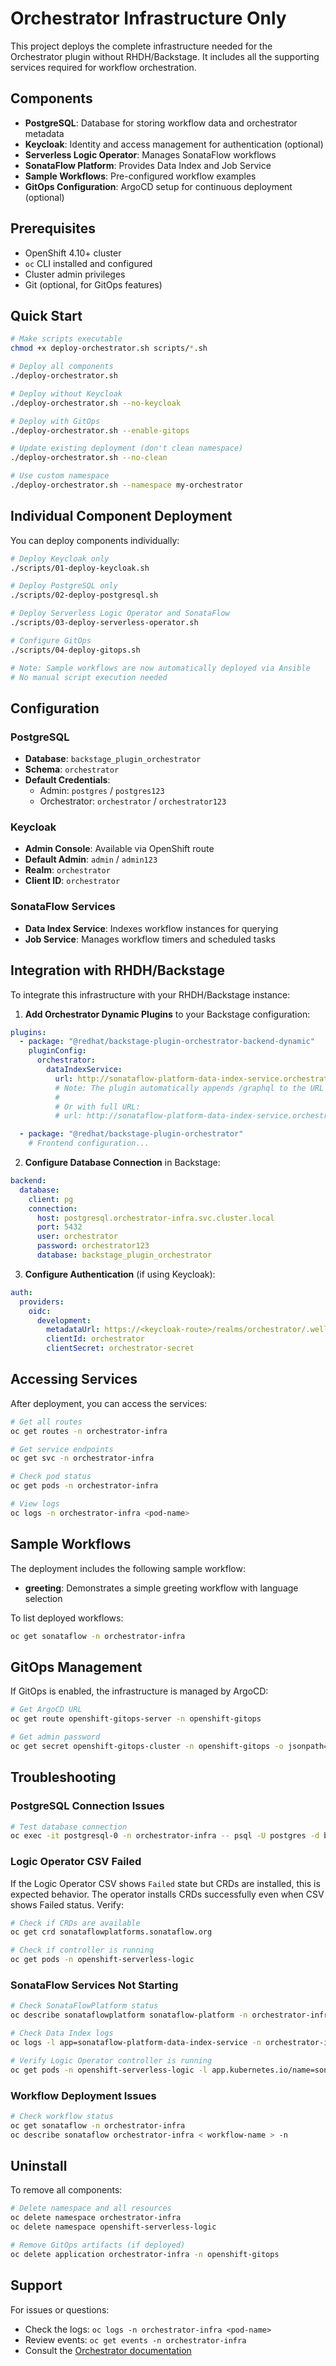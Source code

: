 # Orchestrator Infrastructure Only

This project deploys the complete infrastructure needed for the Orchestrator plugin without
RHDH/Backstage. It includes all the supporting services required for workflow orchestration.

## Components

- **PostgreSQL**: Database for storing workflow data and orchestrator metadata
- **Keycloak**: Identity and access management for authentication (optional)
- **Serverless Logic Operator**: Manages SonataFlow workflows
- **SonataFlow Platform**: Provides Data Index and Job Service
- **Sample Workflows**: Pre-configured workflow examples
- **GitOps Configuration**: ArgoCD setup for continuous deployment (optional)

## Prerequisites

- OpenShift 4.10+ cluster
- `oc` CLI installed and configured
- Cluster admin privileges
- Git (optional, for GitOps features)

## Quick Start

```bash
# Make scripts executable
chmod +x deploy-orchestrator.sh scripts/*.sh

# Deploy all components
./deploy-orchestrator.sh

# Deploy without Keycloak
./deploy-orchestrator.sh --no-keycloak

# Deploy with GitOps
./deploy-orchestrator.sh --enable-gitops

# Update existing deployment (don't clean namespace)
./deploy-orchestrator.sh --no-clean

# Use custom namespace
./deploy-orchestrator.sh --namespace my-orchestrator
```

## Individual Component Deployment

You can deploy components individually:

```bash
# Deploy Keycloak only
./scripts/01-deploy-keycloak.sh

# Deploy PostgreSQL only
./scripts/02-deploy-postgresql.sh

# Deploy Serverless Logic Operator and SonataFlow
./scripts/03-deploy-serverless-operator.sh

# Configure GitOps
./scripts/04-deploy-gitops.sh

# Note: Sample workflows are now automatically deployed via Ansible
# No manual script execution needed
```

## Configuration

### PostgreSQL

- **Database**: `backstage_plugin_orchestrator`
- **Schema**: `orchestrator`
- **Default Credentials**:
  - Admin: `postgres` / `postgres123`
  - Orchestrator: `orchestrator` / `orchestrator123`

### Keycloak

- **Admin Console**: Available via OpenShift route
- **Default Admin**: `admin` / `admin123`
- **Realm**: `orchestrator`
- **Client ID**: `orchestrator`

### SonataFlow Services

- **Data Index Service**: Indexes workflow instances for querying
- **Job Service**: Manages workflow timers and scheduled tasks

## Integration with RHDH/Backstage

To integrate this infrastructure with your RHDH/Backstage instance:

1. **Add Orchestrator Dynamic Plugins** to your Backstage configuration:

```yaml
plugins:
  - package: "@redhat/backstage-plugin-orchestrator-backend-dynamic"
    pluginConfig:
      orchestrator:
        dataIndexService:
          url: http://sonataflow-platform-data-index-service.orchestrator-infra
          # Note: The plugin automatically appends /graphql to the URL
          #
          # Or with full URL:
          # url: http://sonataflow-platform-data-index-service.orchestrator-infra.svc.cluster.local:80

  - package: "@redhat/backstage-plugin-orchestrator"
    # Frontend configuration...
```

2. **Configure Database Connection** in Backstage:

```yaml
backend:
  database:
    client: pg
    connection:
      host: postgresql.orchestrator-infra.svc.cluster.local
      port: 5432
      user: orchestrator
      password: orchestrator123
      database: backstage_plugin_orchestrator
```

3. **Configure Authentication** (if using Keycloak):

```yaml
auth:
  providers:
    oidc:
      development:
        metadataUrl: https://<keycloak-route>/realms/orchestrator/.well-known/openid-configuration
        clientId: orchestrator
        clientSecret: orchestrator-secret
```

## Accessing Services

After deployment, you can access the services:

```bash
# Get all routes
oc get routes -n orchestrator-infra

# Get service endpoints
oc get svc -n orchestrator-infra

# Check pod status
oc get pods -n orchestrator-infra

# View logs
oc logs -n orchestrator-infra <pod-name>
```

## Sample Workflows

The deployment includes the following sample workflow:

- **greeting**: Demonstrates a simple greeting workflow with language selection

To list deployed workflows:

```bash
oc get sonataflow -n orchestrator-infra
```

## GitOps Management

If GitOps is enabled, the infrastructure is managed by ArgoCD:

```bash
# Get ArgoCD URL
oc get route openshift-gitops-server -n openshift-gitops

# Get admin password
oc get secret openshift-gitops-cluster -n openshift-gitops -o jsonpath='{.data.admin\.password}' | base64 -d
```

## Troubleshooting

### PostgreSQL Connection Issues

```bash
# Test database connection
oc exec -it postgresql-0 -n orchestrator-infra -- psql -U postgres -d backstage_plugin_orchestrator -c "\dt"
```

### Logic Operator CSV Failed

If the Logic Operator CSV shows `Failed` state but CRDs are installed, this is expected behavior.
The operator installs CRDs successfully even when CSV shows Failed status. Verify:

```bash
# Check if CRDs are available
oc get crd sonataflowplatforms.sonataflow.org

# Check if controller is running
oc get pods -n openshift-serverless-logic
```

### SonataFlow Services Not Starting

```bash
# Check SonataFlowPlatform status
oc describe sonataflowplatform sonataflow-platform -n orchestrator-infra

# Check Data Index logs
oc logs -l app=sonataflow-platform-data-index-service -n orchestrator-infra

# Verify Logic Operator controller is running
oc get pods -n openshift-serverless-logic -l app.kubernetes.io/name=sonataflow-operator
```

### Workflow Deployment Issues

```bash
# Check workflow status
oc get sonataflow -n orchestrator-infra
oc describe sonataflow orchestrator-infra < workflow-name > -n
```

## Uninstall

To remove all components:

```bash
# Delete namespace and all resources
oc delete namespace orchestrator-infra
oc delete namespace openshift-serverless-logic

# Remove GitOps artifacts (if deployed)
oc delete application orchestrator-infra -n openshift-gitops
```

## Support

For issues or questions:

- Check the logs: `oc logs -n orchestrator-infra <pod-name>`
- Review events: `oc get events -n orchestrator-infra`
- Consult the [Orchestrator documentation](https://github.com/parodos-dev/orchestrator-helm-chart)
